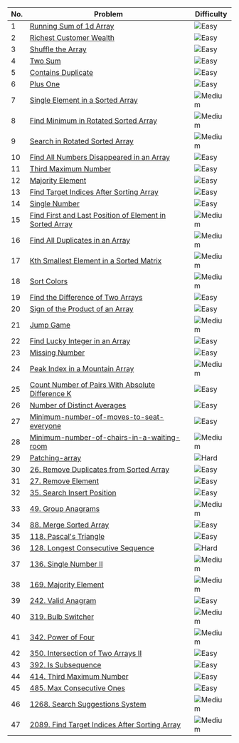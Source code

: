 | No. | Problem | Difficulty |
|-----|---------|------------|
| 1   | [Running Sum of 1d Array](https://leetcode.com/problems/running-sum-of-1d-array/) | ![Easy](https://img.shields.io/badge/-Easy-brightgreen) |
| 2   | [Richest Customer Wealth](https://leetcode.com/problems/richest-customer-wealth/) | ![Easy](https://img.shields.io/badge/-Easy-brightgreen) |
| 3   | [Shuffle the Array](https://leetcode.com/problems/shuffle-the-array/) | ![Easy](https://img.shields.io/badge/-Easy-brightgreen) |
| 4   | [Two Sum](https://leetcode.com/problems/two-sum/) | ![Easy](https://img.shields.io/badge/-Easy-brightgreen) |
| 5   | [Contains Duplicate](https://leetcode.com/problems/contains-duplicate/) | ![Easy](https://img.shields.io/badge/-Easy-brightgreen) |
| 6   | [Plus One](https://leetcode.com/problems/plus-one/) | ![Easy](https://img.shields.io/badge/-Easy-brightgreen) |
| 7   | [Single Element in a Sorted Array](https://leetcode.com/problems/single-element-in-a-sorted-array/) | ![Medium](https://img.shields.io/badge/-Medium-yellow) |
| 8   | [Find Minimum in Rotated Sorted Array](https://leetcode.com/problems/find-minimum-in-rotated-sorted-array/) | ![Medium](https://img.shields.io/badge/-Medium-yellow) |
| 9   | [Search in Rotated Sorted Array](https://leetcode.com/problems/search-in-rotated-sorted-array/) | ![Medium](https://img.shields.io/badge/-Medium-yellow) |
| 10  | [Find All Numbers Disappeared in an Array](https://leetcode.com/problems/find-all-numbers-disappeared-in-an-array/) | ![Easy](https://img.shields.io/badge/-Easy-brightgreen) |
| 11  | [Third Maximum Number](https://leetcode.com/problems/third-maximum-number/) | ![Easy](https://img.shields.io/badge/-Easy-brightgreen) |
| 12  | [Majority Element](https://leetcode.com/problems/majority-element/) | ![Easy](https://img.shields.io/badge/-Easy-brightgreen) |
| 13  | [Find Target Indices After Sorting Array](https://leetcode.com/problems/find-target-indices-after-sorting-array/) | ![Easy](https://img.shields.io/badge/-Easy-brightgreen) |
| 14  | [Single Number](https://leetcode.com/problems/single-number/) | ![Easy](https://img.shields.io/badge/-Easy-brightgreen) |
| 15  | [Find First and Last Position of Element in Sorted Array](https://leetcode.com/problems/find-first-and-last-position-of-element-in-sorted-array/) | ![Medium](https://img.shields.io/badge/-Medium-yellow) |
| 16  | [Find All Duplicates in an Array](https://leetcode.com/problems/find-all-duplicates-in-an-array/) | ![Medium](https://img.shields.io/badge/-Medium-yellow) |
| 17  | [Kth Smallest Element in a Sorted Matrix](https://leetcode.com/problems/kth-smallest-element-in-a-sorted-matrix/) | ![Medium](https://img.shields.io/badge/-Medium-yellow) |
| 18  | [Sort Colors](https://leetcode.com/problems/sort-colors/) | ![Medium](https://img.shields.io/badge/-Medium-yellow) |
| 19  | [Find the Difference of Two Arrays](https://leetcode.com/problems/find-the-difference-of-two-arrays/) | ![Easy](https://img.shields.io/badge/-Easy-brightgreen) |
| 20  | [Sign of the Product of an Array](https://leetcode.com/problems/sign-of-the-product-of-an-array/) | ![Easy](https://img.shields.io/badge/-Easy-brightgreen) |
| 21  | [Jump Game](https://leetcode.com/problems/jump-game/) | ![Medium](https://img.shields.io/badge/-Medium-yellow) |
| 22  | [Find Lucky Integer in an Array](https://leetcode.com/problems/find-lucky-integer-in-an-array/) | ![Easy](https://img.shields.io/badge/-Easy-brightgreen) |
| 23  | [Missing Number](https://leetcode.com/problems/missing-number/) | ![Easy](https://img.shields.io/badge/-Easy-brightgreen) |
| 24  | [Peak Index in a Mountain Array](https://leetcode.com/problems/peak-index-in-a-mountain-array/) | ![Medium](https://img.shields.io/badge/-Medium-yellow) |
| 25  | [Count Number of Pairs With Absolute Difference K](https://leetcode.com/problems/count-number-of-pairs-with-absolute-difference-k/) | ![Easy](https://img.shields.io/badge/-Easy-brightgreen) |
| 26  | [Number of Distinct Averages](https://leetcode.com/problems/number-of-distinct-averages/) | ![Easy](https://img.shields.io/badge/-Easy-brightgreen) |
| 27  | [Minimum-number-of-moves-to-seat-everyone](https://leetcode.com/problems/minimum-number-of-moves-to-seat-everyone/) | ![Easy](https://img.shields.io/badge/-Easy-brightgreen) |
| 28  | [Minimum-number-of-chairs-in-a-waiting-room](https://leetcode.com/problems/minimum-number-of-chairs-in-a-waiting-room/) | ![Medium](https://img.shields.io/badge/-Medium-yellow) |
| 29  | [Patching-array](https://leetcode.com/problems/patching-array/) | ![Hard](https://img.shields.io/badge/-Hard-red) |
| 30  | [26. Remove Duplicates from Sorted Array](https://leetcode.com/problems/remove-duplicates-from-sorted-array/) | ![Easy](https://img.shields.io/badge/-Easy-brightgreen) |
| 31  | [27. Remove Element](https://leetcode.com/problems/remove-element/) | ![Easy](https://img.shields.io/badge/-Easy-brightgreen) |
| 32  | [35. Search Insert Position](https://leetcode.com/problems/search-insert-position/) | ![Easy](https://img.shields.io/badge/-Easy-brightgreen) |
| 33  | [49. Group Anagrams](https://leetcode.com/problems/group-anagrams/) | ![Medium](https://img.shields.io/badge/-Medium-yellow) |
| 34  | [88. Merge Sorted Array](https://leetcode.com/problems/merge-sorted-array/) | ![Easy](https://img.shields.io/badge/-Easy-brightgreen) |
| 35  | [118. Pascal's Triangle](https://leetcode.com/problems/pascals-triangle/) | ![Easy](https://img.shields.io/badge/-Easy-brightgreen) |
| 36  | [128. Longest Consecutive Sequence](https://leetcode.com/problems/longest-consecutive-sequence/) | ![Hard](https://img.shields.io/badge/-Hard-red) |
| 37  | [136. Single Number II](https://leetcode.com/problems/single-number-ii/) | ![Medium](https://img.shields.io/badge/-Medium-yellow) |
| 38  | [169. Majority Element](https://leetcode.com/problems/majority-element/) | ![Medium](https://img.shields.io/badge/-Medium-yellow) |
| 39  | [242. Valid Anagram](https://leetcode.com/problems/valid-anagram/) | ![Easy](https://img.shields.io/badge/-Easy-brightgreen) |
| 40  | [319. Bulb Switcher](https://leetcode.com/problems/bulb-switcher/) | ![Medium](https://img.shields.io/badge/-Medium-yellow) |
| 41  | [342. Power of Four](https://leetcode.com/problems/power-of-four/) | ![Medium](https://img.shields.io/badge/-Medium-yellow) |
| 42  | [350. Intersection of Two Arrays II](https://leetcode.com/problems/intersection-of-two-arrays-ii/) | ![Easy](https://img.shields.io/badge/-Easy-brightgreen) |
| 43  | [392. Is Subsequence](https://leetcode.com/problems/is-subsequence/) | ![Easy](https://img.shields.io/badge/-Easy-brightgreen) |
| 44  | [414. Third Maximum Number](https://leetcode.com/problems/third-maximum-number/) | ![Easy](https://img.shields.io/badge/-Easy-brightgreen) |
| 45  | [485. Max Consecutive Ones](https://leetcode.com/problems/max-consecutive-ones/) | ![Easy](https://img.shields.io/badge/-Easy-brightgreen) |
| 46  | [1268. Search Suggestions System](https://leetcode.com/problems/search-suggestions-system/) | ![Medium](https://img.shields.io/badge/-Medium-yellow) |
| 47  | [2089. Find Target Indices After Sorting Array](https://leetcode.com/problems/find-target-indices-after-sorting-array/) | ![Medium](https://img.sh)|
